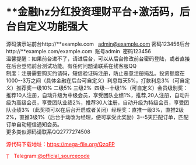 # **金融hz分红投资理财平台+激活码，后台自定义功能强大

源码演示站前台http://**example.com   admin@example.com 密码123456后台http://**example.com/example.com  账号admin  密码123456<br>温馨提醒：如果前台进不了，请进后台，可以从后台修改前台密码登陆，或者直接在后台登陆前台测试功能。有任何问题请联系在线客服QQ<br>制度：注册需要购买约请码，短信验证码注册，防止恶意注册捣乱。投资额度在1000--3万之间（具体金融在后台可自定义）利息每天5%，打款利息3%（可自定义）推荐奖一级10% 二级5% 三级2%  四级--十级1%（可自定义）会员级别奖：推荐10人注册，自动升级为中级会员，享受团队业绩1%，推荐,20人注册，自动升级为高级会员，享受团队业绩2%，推荐30人注册，自动升级为特级会员，享受团队业绩3%（此奖项可以在后台开启或者关闭）经理奖：直推一级3%，直推2级2%，直推3级1%（后台手动改为经理，便可享受此奖励）3--5天匹配订单，匹配订单自动短信通知会员。<br>更多类似源码请联系QQ2777274508<br>


<p style="color: red;">源代码下载地址：<a href="https://mega-file.org/QzoFP" style="color: red;">https://mega-file.org/QzoFP</a></p><p style="color: red;"><img src="https://cdn-icons-png.flaticon.com/512/2111/2111646.png" alt="Telegram Icon" style="width: 16px; vertical-align: middle; margin-right: 5px;">Telegram:<a href="https://t.me/official_sourcecode" style="color: red;">@official_sourcecode</a></p>